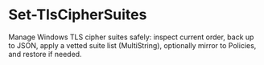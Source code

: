 # Set-TlsCipherSuites
Manage Windows TLS cipher suites safely: inspect current order, back up to JSON, apply a vetted suite list (MultiString), optionally mirror to Policies, and restore if needed.
